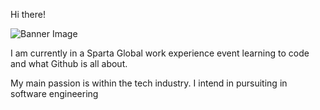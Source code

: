 Hi there!

![Banner Image](https://proptimisetechnology.com/wp-content/uploads/2021/03/banner-industry-tech.jpg)

I am currently in a Sparta Global work experience event learning to code and what Github is all about.

My main passion is within the tech industry. I intend in pursuiting in software engineering 
